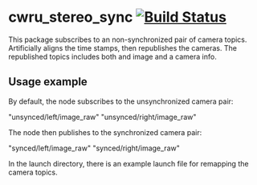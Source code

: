 # cwru_stereo_sync [![Build Status](https://travis-ci.org/cwru-robotics/cwru_stereo_sync.svg?branch=master)](https://travis-ci.com/cwru-robotics/cwru_davinci)

This package subscribes to an non-synchronized pair of camera topics. Artificially aligns the time stamps, then republishes the cameras.
The republished topics includes both and image and a camera info.

## Usage example

By default, the node subscribes to the unsynchronized camera pair:

"unsynced/left/image_raw"
"unsynced/right/image_raw"

The node then publishes to the synchronized camera pair:

"synced/left/image_raw"
"synced/right/image_raw"

In the launch directory, there is an example launch file for remapping the camera topics.


